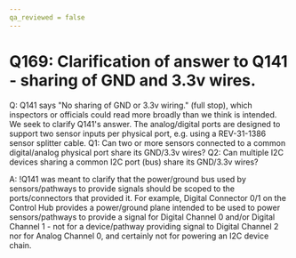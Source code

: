```yaml
---
qa_reviewed = false
---
```


# Q169: Clarification of answer to Q141 - sharing of GND and 3.3v wires.

Q: Q141 says "No sharing of GND or 3.3v wiring." (full stop), which inspectors or officials could read more broadly than we think is intended. We seek to clarify Q141's answer. The analog/digital ports are designed to support two sensor inputs per physical port, e.g. using a REV-31-1386 sensor splitter cable. Q1: Can two or more sensors connected to a common digital/analog physical port share its GND/3.3v wires? Q2: Can multiple I2C devices sharing a common I2C port (bus) share its GND/3.3v wires?

A: !Q141 was meant to clarify that the power/ground bus used by sensors/pathways to provide signals should be scoped to the ports/connectors that provided it. For example, Digital Connector 0/1 on the Control Hub provides a power/ground plane intended to be used to power sensors/pathways to provide a signal for Digital Channel 0 and/or Digital Channel 1 - not for a device/pathway providing signal to Digital Channel 2 nor for Analog Channel 0, and certainly not for powering an I2C device chain.